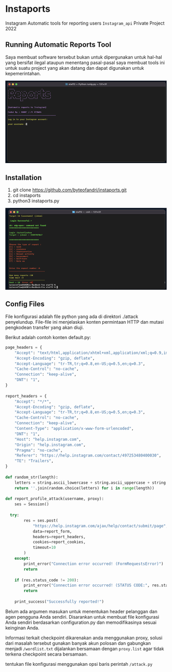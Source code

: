 # Instaports 
Instagram Automatic tools for reporting users ``Instagram_api`` Private Project 2022    
  
## Running Automatic Reports Tool 
Saya membuat software tersebut bukan untuk dipergunakan untuk hal-hal yang bersifat ilegal ataupun menentang pasal-pasal
saya membuat tools ini untuk suatu project yang akan datang dan dapat digunakan untuk kepemerintahan. 
 
![screenshot](img/proof.png)      
   
## Installation 
   
1) git clone https://github.com/byteofandri/instaports.git
2) cd instaports
3) python3 instaports.py  

![screenshot](img/proof2.png)   

## Config Files
File konfigurasi adalah file python yang ada di direktori ./attack penyelundup. File-file ini menjelaskan konten permintaan HTTP dan mutasi pengkodean transfer yang akan diuji.


Berikut adalah contoh konten default.py:
```python
page_headers = {
    "Accept": "text/html,application/xhtml+xml,application/xml;q=0.9,image/webp,*/*;q=0.8",
    "Accept-Encoding": "gzip, deflate",
    "Accept-Language": "tr-TR,tr;q=0.8,en-US;q=0.5,en;q=0.3",
    "Cache-Control": "no-cache",
    "Connection": "keep-alive",
    "DNT": "1", 
}  

report_headers = {
    "Accept": "*/*",
    "Accept-Encoding": "gzip, deflate",
    "Accept-Language": "tr-TR,tr;q=0.8,en-US;q=0.5,en;q=0.3",
    "Cache-Control": "no-cache",
    "Connection": "keep-alive",
    "Content-Type": "application/x-www-form-urlencoded",
    "DNT": "1", 
    "Host": "help.instagram.com",
    "Origin": "help.instagram.com", 
    "Pragma": "no-cache",
    "Referer": "https://help.instagram.com/contact/497253480400030",
    "TE": "Trailers",
}

def random_str(length):
    letters = string.ascii_lowercase + string.ascii_uppercase + string.digits
    return ''.join(random.choice(letters) for i in range(length))

def report_profile_attack(username, proxy):
    ses = Session()
    
  try:
        res = ses.post(
            "https://help.instagram.com/ajax/help/contact/submit/page",
            data=report_form,
            headers=report_headers,
            cookies=report_cookies,
            timeout=10
        )
    except:
        print_error("Connection error occurred! (FormRequestsError)")
        return
    
    if (res.status_code != 200):
        print_error("Connection error occurred! (STATUS CODE:", res.status_code, ")")
        return
    
    print_success("Successfully reported!") 
```
Belum ada argumen masukan untuk menentukan header pelanggan dan agen pengguna Anda sendiri. Disarankan untuk membuat file konfigurasi Anda sendiri berdasarkan configuration.py dan memodifikasinya sesuai keinginan Anda.

Informasi terkait checkpoint dikarenakan anda menggunakan proxy, solusi dari masalah tersebut gunakan banyak akun polosan dan gabungkan menjadi ``/wordlist.txt`` dijalankan bersamaan dengan ``proxy.list`` agar tidak terkena checkpoint secara bersamaan.
  
tentukan file konfigurasi menggunakan opsi baris perintah ``/attack.py`` 
 
